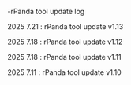 -rPanda tool update log

2025 7.21 : rPanda tool update v1.13

2025 7.18 : rPanda tool update v1.12

2025 7.18 : rPanda tool update v1.11

2025 7.11 : rPanda tool update v1.10
